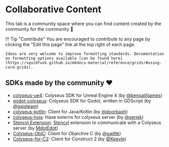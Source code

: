 # Collaborative Content

This tab is a community space where you can find content created by the community for the community 💖

!!! Tip "Contribute"
    You are encouraged to contribute to any page by clicking the "Edit this page" link at the top right of each page.

    Ideas are very welcome to improve formatting standards. Documentation on formatting options available [can be found here](https://squidfunk.github.io/mkdocs-material/reference/grids/#using-card-grids).

## SDKs made by the community ❤️

- [colyseus-ue4](https://github.com/charisma-ai/colyseus-ue4): Colyseus SDK for Unreal Engine 4 (by [@bensalilijames](https://github.com/bensalilijames))
- [godot-colyseus](https://github.com/gsioteam/godot-colyseus): Colyseus SDK for Godot, written in GDScript (by [@gsioteam](https://github.com/gsioteam))
- [colyseus-kotlin](https://github.com/doorbash/colyseus-kotlin): Client for Java/Kotlin (by [@doorbash](https://github.com/doorbash))
- [colyseus-hxjs](https://github.com/serjek/colyseus-hxjs): Haxe externs for colyseus server (by [@serjek](https://github.com/serjek))
- [Stencyl Extension](http://community.stencyl.com/index.php/topic,61150.0.html): [Stencyl](http://stencyl.com) extension to communicate with a Colyseus server (by [MdotEdot](http://www.stencyl.com/users/index/32424))
- [Colyseus-ObjC](https://github.com/swittk/Colyseus-ObjC): Client for Objective C (by [@swittk](https://github.com/swittk))
- [Colyseus-for-C2](https://github.com/Keevle/Colyseus-for-C2): Client for Construct 2 (by [@Keevle](https://github.com/Keevle))
